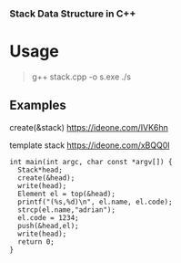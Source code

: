 ### Stack Data Structure in C++

# Usage
  >g++ stack.cpp -o s.exe
  >./s
>
##  Examples

create(&stack) https://ideone.com/IVK6hn 

template stack https://ideone.com/xBQQ0l
```
int main(int argc, char const *argv[]) {
  Stack*head;
  create(&head);
  write(head);
  Element el = top(&head);
  printf("(%s,%d)\n", el.name, el.code);
  strcp(el.name,"adrian");
  el.code = 1234;
  push(&head,el);
  write(head);
  return 0;
}
```
